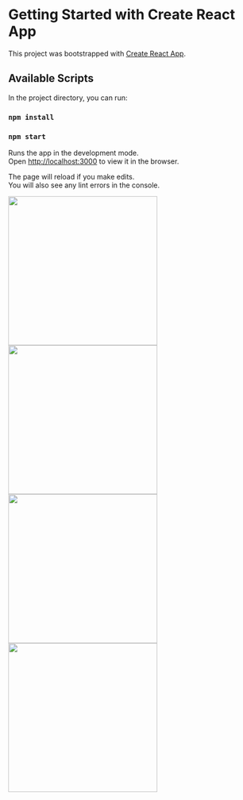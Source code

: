 # Getting Started with Create React App

This project was bootstrapped with [Create React App](https://github.com/facebook/create-react-app).

## Available Scripts

In the project directory, you can run:

### `npm install`

### `npm start`

Runs the app in the development mode.\
Open [http://localhost:3000](http://localhost:3000) to view it in the browser.

The page will reload if you make edits.\
You will also see any lint errors in the console.


<img src="https://user-images.githubusercontent.com/56137428/117280017-18206d00-ae5a-11eb-9faa-bb6e2f5ff597.png" width="300"><img src="https://user-images.githubusercontent.com/56137428/117280420-7c433100-ae5a-11eb-8bdc-a5660b364038.png" width="300"><img src="https://user-images.githubusercontent.com/56137428/117280750-d217d900-ae5a-11eb-8fe6-eeac04f38965.png" width="300"><img src="https://user-images.githubusercontent.com/56137428/117281438-8d407200-ae5b-11eb-91a4-92e17d1738a2.png" width="300">





